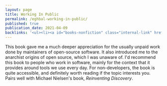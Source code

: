 ```yaml
---
layout: page
title: Working In Public
permalink: /eghbal-working-in-public/
published: true
publication_date: 2021-04-09
backlinks: '<ul><li><a id="books-nonfiction" class="internal-link" href="/books-nonfiction/">Nonfiction</a></li><li><a id="books-programming" class="internal-link" href="/books-programming/">Programming</a></li><li><a id="books-published-in-2020" class="internal-link" href="/books-published-in-2020/">Published in 2020</a></li><li><a id="books-read-in-2021" class="internal-link" href="/books-read-in-2021/">Read in 2021</a></li></ul>'
---
```


This book gave me a much deeper appreciation for the usually unpaid work done by maintainers of open-source software. It also introduced me to the anarchist origins of open source, which I was unaware of. I'd recommend this book to people who work in software, mainly for the context that it provides around tools we use every day. For non-developers, the book is quite accessible, and definitely worth reading if the topic interests you. Pairs well with Michael Nielsen's book, _Reinventing Discovery_.
